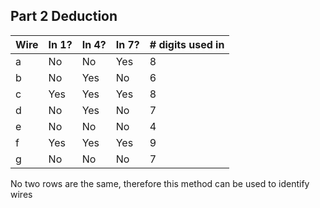 ## Part 2 Deduction

| Wire | In 1? | In 4? | In 7? | # digits used in |
|------|-------|-------|-------|------------------|
| a    | No    | No    | Yes   | 8                |
| b    | No    | Yes   | No    | 6                |
| c    | Yes   | Yes   | Yes   | 8                |
| d    | No    | Yes   | No    | 7                |
| e    | No    | No    | No    | 4                |
| f    | Yes   | Yes   | Yes   | 9                |
| g    | No    | No    | No    | 7                |

No two rows are the same, therefore this method can be used to identify wires
